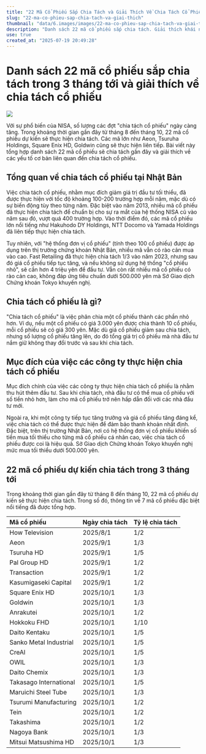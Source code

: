 ```yaml
---
title: "22 Mã Cổ Phiếu Sắp Chia Tách và Giải Thích Về Chia Tách Cổ Phiếu"
slug: "22-ma-co-phieu-sap-chia-tach-va-giai-thich"
thumbnail: "data/6.images/images/22-ma-co-phieu-sap-chia-tach-va-giai-thich.webp"
description: "Danh sách 22 mã cổ phiếu sắp chia tách. Giải thích khái niệm và mục đích của chia tách cổ phiếu."
use: true
created_at: "2025-07-19 20:49:28"
---
```


# Danh sách 22 mã cổ phiếu sắp chia tách trong 3 tháng tới và giải thích về chia tách cổ phiếu

![](/images/20250719-00000001-binsiderl-000-1-view.webp)

Với sự phổ biến của NISA, số lượng các đợt "chia tách cổ phiếu" ngày càng tăng. Trong khoảng thời gian gần đây từ tháng 8 đến tháng 10, 22 mã cổ phiếu dự kiến sẽ thực hiện chia tách. Các mã lớn như Aeon, Tsuruha Holdings, Square Enix HD, Goldwin cũng sẽ thực hiện liên tiếp. Bài viết này tổng hợp danh sách 22 mã cổ phiếu sẽ chia tách gần đây và giải thích về các yếu tố cơ bản liên quan đến chia tách cổ phiếu.

## Tổng quan về chia tách cổ phiếu tại Nhật Bản

Việc chia tách cổ phiếu, nhằm mục đích giảm giá trị đầu tư tối thiểu, đã được thực hiện với tốc độ khoảng 100-200 trường hợp mỗi năm, mặc dù có sự biến động tùy theo từng năm. Đặc biệt vào năm 2013, nhiều mã cổ phiếu đã thực hiện chia tách để chuẩn bị cho sự ra mắt của hệ thống NISA cũ vào năm sau đó, vượt quá 400 trường hợp. Vào thời điểm đó, các mã cổ phiếu lớn nổi tiếng như Hakuhodo DY Holdings, NTT Docomo và Yamada Holdings đã liên tiếp thực hiện chia tách.

Tuy nhiên, với "hệ thống đơn vị cổ phiếu" (tính theo 100 cổ phiếu) được áp dụng trên thị trường chứng khoán Nhật Bản, nhiều mã vẫn có rào cản mua vào cao. Fast Retailing đã thực hiện chia tách 1/3 vào năm 2023, nhưng sau đó giá cổ phiếu tiếp tục tăng, và nếu không sử dụng hệ thống "cổ phiếu nhỏ", sẽ cần hơn 4 triệu yên để đầu tư. Vẫn còn rất nhiều mã cổ phiếu có rào cản cao, không đáp ứng tiêu chuẩn dưới 500.000 yên mà Sở Giao dịch Chứng khoán Tokyo khuyến nghị.

## Chia tách cổ phiếu là gì?

"Chia tách cổ phiếu" là việc phân chia một cổ phiếu thành các phần nhỏ hơn. Ví dụ, nếu một cổ phiếu có giá 3.000 yên được chia thành 10 cổ phiếu, mỗi cổ phiếu sẽ có giá 300 yên. Mặc dù giá cổ phiếu giảm sau chia tách, nhưng số lượng cổ phiếu tăng lên, do đó tổng giá trị cổ phiếu mà nhà đầu tư nắm giữ không thay đổi trước và sau khi chia tách.

## Mục đích của việc các công ty thực hiện chia tách cổ phiếu

Mục đích chính của việc các công ty thực hiện chia tách cổ phiếu là nhằm thu hút thêm đầu tư. Sau khi chia tách, nhà đầu tư có thể mua cổ phiếu với số tiền nhỏ hơn, làm cho mã cổ phiếu trở nên hấp dẫn đối với các nhà đầu tư mới.

Ngoài ra, khi một công ty tiếp tục tăng trưởng và giá cổ phiếu tăng đáng kể, việc chia tách có thể được thực hiện để đảm bảo thanh khoản nhất định. Đặc biệt, trên thị trường Nhật Bản, nơi có hệ thống đơn vị cổ phiếu khiến số tiền mua tối thiểu cho từng mã cổ phiếu cá nhân cao, việc chia tách cổ phiếu được coi là hiệu quả. Sở Giao dịch Chứng khoán Tokyo khuyến nghị mức mua tối thiểu dưới 500.000 yên.

## 22 mã cổ phiếu dự kiến chia tách trong 3 tháng tới

Trong khoảng thời gian gần đây từ tháng 8 đến tháng 10, 22 mã cổ phiếu dự kiến sẽ thực hiện chia tách. Trong số đó, thông tin về 7 mã cổ phiếu đặc biệt nổi tiếng đã được tổng hợp.

| Mã cổ phiếu             | Ngày chia tách | Tỷ lệ chia tách |
| :----------------------- | :------------- | :------------- |
| How Television           | 2025/8/1       | 1/2            |
| Aeon                     | 2025/9/1       | 1/3            |
| Tsuruha HD               | 2025/9/1       | 1/5            |
| Pal Group HD             | 2025/9/1       | 1/2            |
| Transaction              | 2025/9/1       | 1/2            |
| Kasumigaseki Capital     | 2025/9/1       | 1/2            |
| Square Enix HD           | 2025/10/1      | 1/3            |
| Goldwin                  | 2025/10/1      | 1/3            |
| Anrakutei                | 2025/10/1      | 1/2            |
| Hokkoku FHD              | 2025/10/1      | 1/10           |
| Daito Kentaku            | 2025/10/1      | 1/5            |
| Sanko Metal Industrial   | 2025/10/1      | 1/5            |
| CreAl                    | 2025/10/1      | 1/5            |
| OWIL                     | 2025/10/1      | 1/3            |
| Daito Chemix             | 2025/10/1      | 1/3            |
| Takasago International   | 2025/10/1      | 1/5            |
| Maruichi Steel Tube      | 2025/10/1      | 1/3            |
| Tsurumi Manufacturing    | 2025/10/1      | 1/2            |
| Tein                     | 2025/10/1      | 1/2            |
| Takashima                | 2025/10/1      | 1/2            |
| Nagoya Bank              | 2025/10/1      | 1/3            |
| Mitsui Matsushima HD     | 2025/10/1      | 1/3            |
